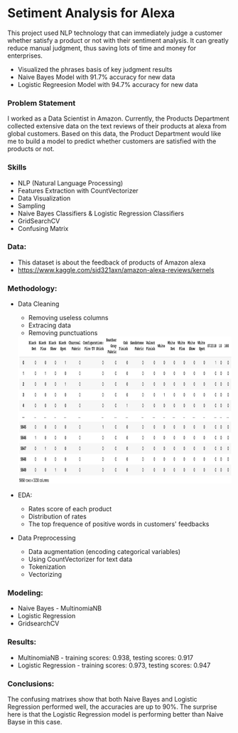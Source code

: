 # Setiment Analysis for Alexa

  This project used NLP technology that can immediately judge a customer whether satisfy a product or not with their sentiment analysis. It can greatly reduce manual judgment, thus saving lots of time and money for enterprises.
  
  - Visualized the phrases basis of key judgment results
  - Naive Bayes Model with 91.7% accuracy for new data
  - Logistic Regreesion Model with 94.7% accuracy for new data
   

### Problem Statement

  I worked as a Data Scientist in Amazon. Currently, the Products Department collected extensive data on the text reviews of their products at alexa from global customers. Based on this data, the Product Department would like me to build a model to predict whether customers are satisfied with the products or not.


### Skills

  - NLP (Natural Language Processing)
  - Features Extraction with CountVectorizer
  - Data Visualization
  - Sampling
  - Naive Bayes Classifiers & Logistic Regression Classifiers
  - GridSearchCV
  - Confusing Matrix


### Data:

  - This dataset is about the feedback of products of Amazon alexa
  - https://www.kaggle.com/sid321axn/amazon-alexa-reviews/kernels
  
  
### Methodology:

  - Data Cleaning 
    - Removing useless columns
    - Extracing data
    - Removing punctuations
    <img src="https://github.com/ZhuoquanChen/Data-Science-Projects/blob/main/Setiment_Analysis_NLP/images/8.png" width="700" height="330"> 

  - EDA:
    - Rates score of each product
    - Distribution of rates
    - The top frequence of positive words in customers' feedbacks

  - Data Preprocessing
    - Data augmentation (encoding categorical variables)
    - Using CountVectorizer for text data
    - Tokenization
    - Vectorizing
   
   
### Modeling:

  - Naive Bayes - MultinomiaNB
  - Logistic Regression
  - GridsearchCV
  
### Results:

  - MultinomiaNB - training scores: 0.938, testing scores: 0.917
  - Logistic Regression - training scores: 0.973, testing scores: 0.947

  
### Conclusions:

  The confusing matrixes show that both Naive Bayes and Logistic Regression performed well, the accuracies are up to 90%. The surprise here is that the Logistic Regression model is performing better than Naive Bayse in this case. 
